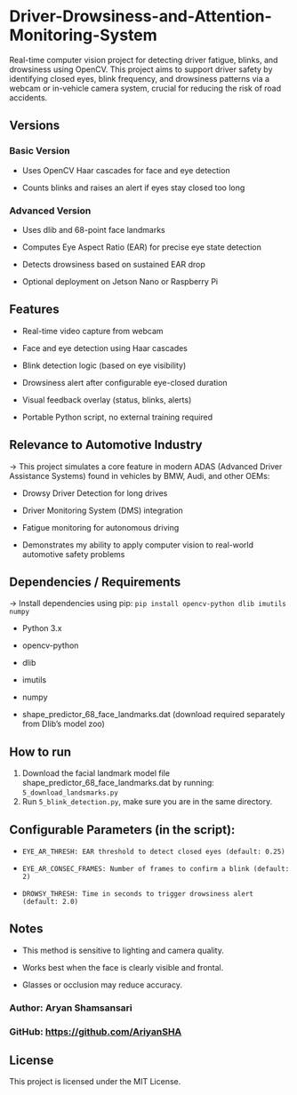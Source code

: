 # Driver-Drowsiness-and-Attention-Monitoring-System
Real-time computer vision project for detecting driver fatigue, blinks, and drowsiness using OpenCV.  This project aims to support driver safety by identifying closed eyes, blink frequency, and drowsiness patterns via a webcam or in-vehicle camera system, crucial for reducing the risk of road accidents.

## Versions
### Basic Version

* Uses OpenCV Haar cascades for face and eye detection

* Counts blinks and raises an alert if eyes stay closed too long

### Advanced Version

* Uses dlib and 68-point face landmarks

* Computes Eye Aspect Ratio (EAR) for precise eye state detection

* Detects drowsiness based on sustained EAR drop

* Optional deployment on Jetson Nano or Raspberry Pi

## Features
* Real-time video capture from webcam

* Face and eye detection using Haar cascades

* Blink detection logic (based on eye visibility)

* Drowsiness alert after configurable eye-closed duration

* Visual feedback overlay (status, blinks, alerts)

* Portable Python script, no external training required

## Relevance to Automotive Industry
→ This project simulates a core feature in modern ADAS (Advanced Driver Assistance Systems) found in vehicles by BMW, Audi, and other OEMs:

* Drowsy Driver Detection for long drives

* Driver Monitoring System (DMS) integration

* Fatigue monitoring for autonomous driving

* Demonstrates my ability to apply computer vision to real-world automotive safety problems

## Dependencies / Requirements 
→ Install dependencies using pip: ``` pip install opencv-python dlib imutils numpy ```

* Python 3.x

* opencv-python

* dlib

* imutils

* numpy

* shape_predictor_68_face_landmarks.dat (download required separately from Dlib’s model zoo)

## How to run
1. Download the facial landmark model file shape_predictor_68_face_landmarks.dat by running: ``` 5_download_landsmarks.py ```
2. Run ``` 5_blink_detection.py ```, make sure you are in the same directory.


## Configurable Parameters (in the script):

* ``` EYE_AR_THRESH: EAR threshold to detect closed eyes (default: 0.25) ```

* ``` EYE_AR_CONSEC_FRAMES: Number of frames to confirm a blink (default: 2) ```

* ``` DROWSY_THRESH: Time in seconds to trigger drowsiness alert (default: 2.0) ```

## Notes

* This method is sensitive to lighting and camera quality.

* Works best when the face is clearly visible and frontal.

* Glasses or occlusion may reduce accuracy.

### Author: Aryan Shamsansari
### GitHub: https://github.com/AriyanSHA

## License
This project is licensed under the MIT License.
 
